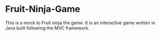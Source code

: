# Fruit-Ninja-Game
This is a mock to Fruit ninja the game. It is an interactive game written in Java built following the MVC framework.
